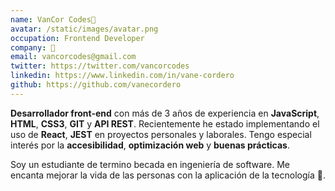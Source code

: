 ```yaml
---
name: VanCor Codes🌺
avatar: /static/images/avatar.png
occupation: Frontend Developer
company: 🌌
email: vancorcodes@gmail.com
twitter: https://twitter.com/vancorcodes
linkedin: https://www.linkedin.com/in/vane-cordero
github: https://github.com/vanecordero
---
```


**Desarrollador front-end** con más de 3 años de experiencia en **JavaScript**, **HTML**, **CSS3**, **GIT** y **API REST**. Recientemente he estado implementando el uso de **React**, **JEST** en proyectos personales y laborales. Tengo especial interés por la **accesibilidad**, **optimización web** y **buenas prácticas**.

Soy un estudiante de termino becada en ingeniería de software. Me encanta mejorar la vida de las personas con la aplicación de la tecnología 💚.
